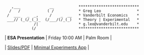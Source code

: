 ```

   ,___             __           ***************************
  /   /            ( /           * Greg Leo                *
 /  ___   _  _,     /    _  __   * Vanderbilt Economics    *
 ___// (_(/_(_)_  (/___/(/_(_)   * Theory | Experimental   *
             /|                  * g.leo@vanderbilt.edu    *
            (/                   ***************************

```
| **ESA Presentation** | Friday 10:00 AM | Palm Room |  

| [Slides/PDF](files/Presentations/MinEx20.pdf) | [Minimal Experiments App](https://gregleo-econ.shinyapps.io/minimalexperiments/) |